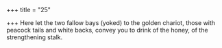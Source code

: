 +++
title = "25"

+++
Here let the two fallow bays (yoked) to the golden chariot, those with  peacock tails
and white backs, convey you to drink of the honey, of the
strengthening stalk.